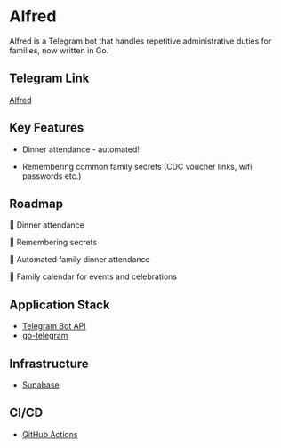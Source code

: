 # Alfred

Alfred is a Telegram bot that handles repetitive administrative duties for families, now written in Go.

## Telegram Link

[Alfred](https://t.me/alfred_tan_bot)

## Key Features

- Dinner attendance - automated!

- Remembering common family secrets (CDC voucher links, wifi passwords etc.)

## Roadmap

:construction: Dinner attendance

:construction: Remembering secrets

:construction: Automated family dinner attendance

:construction: Family calendar for events and celebrations

## Application Stack

- [Telegram Bot API](https://core.telegram.org/bots/api)
- [go-telegram](https://github.com/go-telegram/bot)

## Infrastructure

- [Supabase](https://supabase.com/)

## CI/CD

- [GitHub Actions](https://github.com/features/actions)

